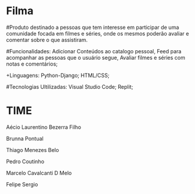 # Filma
#Produto destinado a pessoas que tem interesse em participar de uma comunidade focada em filmes e séries, onde os mesmos poderão avaliar e comentar sobre o que assistiram.                                           

#Funcionalidades: Adicionar Conteúdos ao catalogo pessoal, Feed para acompanhar as pessoas que o usuário segue, Avaliar filmes e séries com notas e comentários;

+Linguagens:
Python-Django;
HTML/CSS;

#Tecnologias Ultilizadas: 
Visual Studio Code;
Replit;

# TIME 
Aécio Laurentino Bezerra Filho

Brunna Pontual

Thiago Menezes Belo

Pedro Coutinho

Marcelo Cavalcanti D Melo

Felipe Sergio
